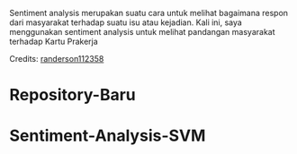 Sentiment analysis merupakan suatu cara untuk melihat bagaimana respon dari masyarakat terhadap suatu isu atau kejadian. Kali ini, saya menggunakan sentiment analysis untuk melihat pandangan masyarakat terhadap Kartu Prakerja 

Credits: <a href="https://medium.com/better-programming/twitter-sentiment-analysis-15d8892c0082">randerson112358</a>
# Repository-Baru
# Sentiment-Analysis-SVM

